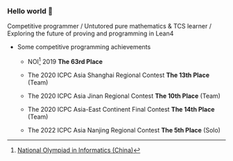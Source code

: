### Hello world 👋

Competitive programmer / Untutored pure mathematics & TCS learner / Exploring the future of proving and programming in Lean4

- Some competitive programming achievements

  - NOI[^1] 2019 **The 63rd Place**

  - The 2020 ICPC Asia Shanghai Regional Contest **The 13th Place** (Team)
 
  - The 2020 ICPC Asia Jinan Regional Contest **The 10th Place** (Team)
 
  - The 2020 ICPC Asia-East Continent Final Contest **The 14th Place** (Team)
 
  - The 2022 ICPC Asia Nanjing Regional Contest **The 5th Place** (Solo)

[^1]: [National Olympiad in Informatics (China)](https://zh.wikipedia.org/wiki/%E5%85%A8%E5%9B%BD%E9%9D%92%E5%B0%91%E5%B9%B4%E4%BF%A1%E6%81%AF%E5%AD%A6%E5%A5%A5%E6%9E%97%E5%8C%B9%E5%85%8B%E7%AB%9E%E8%B5%9B)

<!--
**negiizhao/negiizhao** is a ✨ _special_ ✨ repository because its `README.md` (this file) appears on your GitHub profile.

Here are some ideas to get you started:

- 🔭 I’m currently working on ...
- 🌱 I’m currently learning ...
- 👯 I’m looking to collaborate on ...
- 🤔 I’m looking for help with ...
- 💬 Ask me about ...
- 📫 How to reach me: ...
- 😄 Pronouns: ...
- ⚡ Fun fact: ...
-->
